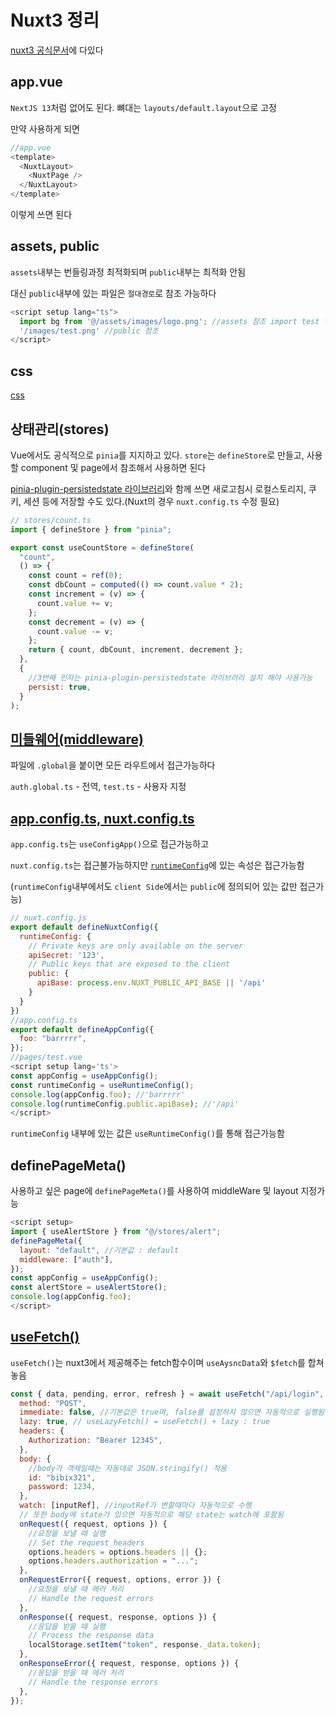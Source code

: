 # Nuxt3 정리

[nuxt3 공식문서](https://nuxt.com/docs/getting-started/introduction)에 다있다

## app.vue

`NextJS 13`처럼 없어도 된다. 뼈대는 `layouts/default.layout`으로 고정

만약 사용하게 되면

```javascript
//app.vue
<template>
  <NuxtLayout>
    <NuxtPage />
  </NuxtLayout>
</template>
```

이렇게 쓰면 된다

## assets, public

`assets`내부는 번들링과정 최적화되며 `public`내부는 최적화 안됨

대신 `public`내부에 있는 파일은 `절대경로`로 참조 가능하다

```javascript
<script setup lang="ts">
  import bg from '@/assets/images/logo.png'; //assets 참조 import test from
  '/images/test.png' //public 참조
</script>
```

## css

[css](https://nuxt.com/docs/api/configuration/nuxt-config#css)

## 상태관리(stores)

Vue에서도 공식적으로 `pinia`를 지지하고 있다.
`store`는 `defineStore`로 만들고, 사용할 component 및 page에서 참조해서 사용하면 된다

[pinia-plugin-persistedstate 라이브러리](https://prazdevs.github.io/pinia-plugin-persistedstate/frameworks/nuxt-3.html)와 함께 쓰면 새로고침시 로컬스토리지, 쿠키, 세션 등에 저장할 수도 있다.(Nuxt의 경우 `nuxt.config.ts` 수정 필요)

```javascript
// stores/count.ts
import { defineStore } from "pinia";

export const useCountStore = defineStore(
  "count",
  () => {
    const count = ref(0);
    const dbCount = computed(() => count.value * 2);
    const increment = (v) => {
      count.value += v;
    };
    const decrement = (v) => {
      count.value -= v;
    };
    return { count, dbCount, increment, decrement };
  },
  {
    //3번째 인자는 pinia-plugin-persistedstate 라이브러리 설치 해야 사용가능
    persist: true,
  }
);
```

## [미들웨어(middleware)](https://nuxt.com/docs/guide/directory-structure/middleware)

파일에 `.global`을 붙이면 모든 라우트에서 접근가능하다

`auth.global.ts` - 전역, `test.ts` - 사용자 지정

## [app.config.ts, nuxt.config.ts](https://nuxt.com/docs/getting-started/configuration)

`app.config.ts`는 `useConfigApp()`으로 접근가능하고

`nuxt.config.ts`는 접근불가능하지만 [`runtimeConfig`](https://nuxt.com/docs/api/configuration/nuxt-config#runtimeconfig)에 있는 속성은 접근가능함

(`runtimeConfig`내부에서도 `client Side`에서는 `public`에 정의되어 있는 값만 접근가능)

```javascript
// nuxt.config.js
export default defineNuxtConfig({
  runtimeConfig: {
    // Private keys are only available on the server
    apiSecret: '123',
    // Public keys that are exposed to the client
    public: {
      apiBase: process.env.NUXT_PUBLIC_API_BASE || '/api'
    }
  }
})
//app.config.ts
export default defineAppConfig({
  foo: "barrrrr",
});
//pages/test.vue
<script setup lang='ts'>
const appConfig = useAppConfig();
const runtimeConfig = useRuntimeConfig();
console.log(appConfig.foo); //'barrrrr'
console.log(runtimeConfig.public.apiBase); //'/api'
</script>
```

`runtimeConfig` 내부에 있는 값은 `useRuntimeConfig()`를 통해 접근가능함

## definePageMeta()

사용하고 싶은 page에 `definePageMeta()`를 사용하여 middleWare 및 layout 지정가능

```javascript
<script setup>
import { useAlertStore } from "@/stores/alert";
definePageMeta({
  layout: "default", //기본값 : default
  middleware: ["auth"],
});
const appConfig = useAppConfig();
const alertStore = useAlertStore();
console.log(appConfig.foo);
</script>
```

## [useFetch()](https://nuxt.com/docs/api/composables/use-fetch)

`useFetch()`는 nuxt3에서 제공해주는 fetch함수이며 `useAysncData`와 `$fetch`를 합쳐놓음

```javascript
const { data, pending, error, refresh } = await useFetch("/api/login", {
  method: "POST",
  immediate: false, //기본값은 true며, false를 설정하지 않으면 자동적으로 실행됨
  lazy: true, // useLazyFetch() = useFetch() + lazy : true
  headers: {
    Authorization: "Bearer 12345",
  },
  body: {
    //body가 객체일때는 자동대로 JSON.stringify() 적용
    id: "bibix321",
    password: 1234,
  },
  watch: [inputRef], //inputRef가 변할때마다 자동적으로 수행
  // 또한 body에 state가 있으면 자동적으로 해당 state는 watch에 포함됨
  onRequest({ request, options }) {
    //요청을 보낼 때 실행
    // Set the request headers
    options.headers = options.headers || {};
    options.headers.authorization = "...";
  },
  onRequestError({ request, options, error }) {
    //요청을 보낼 때 에러 처리
    // Handle the request errors
  },
  onResponse({ request, response, options }) {
    //응답을 받을 때 실행
    // Process the response data
    localStorage.setItem("token", response._data.token);
  },
  onResponseError({ request, response, options }) {
    //응답을 받을 때 에러 처리
    // Handle the response errors
  },
});
```

